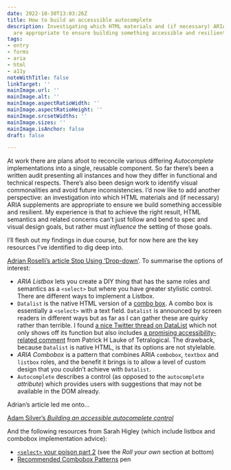```yaml
---
date: 2022-10-30T13:03:26Z
title: How to build an accesssible autocomplete
description: Investigating which HTML materials and (if necessary) ARIA supplements
  are appropriate to ensure building something accessible and resilient
tags:
- entry
- forms
- aria
- html
- a11y
noteWithTitle: false
linkTarget: ''
mainImage.url: ''
mainImage.alt: ''
mainImage.aspectRatioWidth: ''
mainImage.aspectRatioHeight: ''
mainImage.srcsetWidths: ''
mainImage.sizes: ''
mainImage.isAnchor: false
draft: false

---
```

At work there are plans afoot to reconcile various differing _Autocomplete_ implementations into a single, reusable component. So far there’s been a written audit presenting all instances and how they differ in functional and technical respects. There’s also been design work to identify visual commonalities and avoid future inconsistencies. I’d now like to add another perspective: an investigation into which HTML materials and (if necessary) ARIA supplements are appropriate to ensure we build something accessible and resilient. My experience is that to achieve the right result, HTML semantics and related concerns can’t just follow and bend to spec and visual design goals, but rather must _influence_ the setting of those goals.

I’ll flesh out my findings in due course, but for now here are the key resources I’ve identified to dig deep into.   

[Adrian Roselli’s article Stop Using ‘Drop-down’](https://adrianroselli.com/2020/03/stop-using-drop-down.html). To summarise the options of interest:

* _ARIA Listbox_ lets you create a DIY thing that has the same roles and semantics as a `<select>` but where you have greater stylistic control. There are different ways to implement a Listbox.
* `Datalist` is the native HTML version of a [combo box](https://en.wikipedia.org/wiki/Combo_box). A combo box is essentially a `<select>` with a text field. `Datalist` is announced by screen readers in different ways but as far as I can gather these are quirky rather than terrible. I found [a nice Twitter thread on DataList](https://twitter.com/IMAC2/status/1383384601192656897) which not only shows off its function but also includes [a promising accessibility-related comment](https://twitter.com/patrick_h_lauke/status/1383511763417649152) from Patrick H Lauke of Tetralogical. The drawback, because `Datalist` is native HTML, is that its options are not stylelable.
* _ARIA Combobox_ is a pattern that combines ARIA `combobox`, `textbox` and `listbox` roles, and the benefit it brings is to allow a level of custom design that you couldn’t achieve with `Datalist`.
* `Autocomplete` describes a control (as opposed to the `autocomplete` _attribute_) which provides users with suggestions that may not be available in the DOM already.

Adrian’s article led me onto…

[Adam Silver’s _Building an accessible autocomplete control_](https://adamsilver.io/blog/building-an-accessible-autocomplete-control/)

And the following resources from Sarah Higley (which include listbox and combobox implementation advice):

* [`<select>` your poison part 2](https://www.24a11y.com/2019/select-your-poison-part-2/#select-poison-recommendations) (see the _Roll your own_ section at bottom)
* [Recommended Combobox Patterns](https://codepen.io/smhigley/pen/gObMVzv) pen